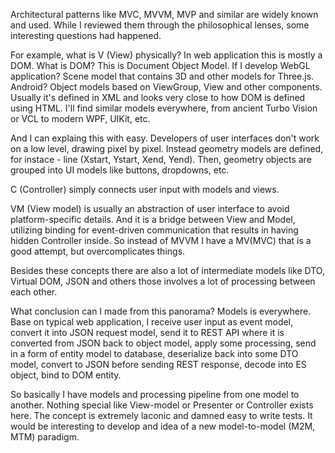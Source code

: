 Architectural patterns like MVC, MVVM, MVP and similar are widely known and
used. While I reviewed them through the philosophical lenses, some interesting
questions had happened.

For example, what is V (View) physically? In web application this is mostly a DOM.
What is DOM? This is Document Object Model. If I develop WebGL application?
Scene model that contains 3D and other models for Three.js. Android? Object
models based on ViewGroup, View and other components. Usually it's defined in
XML and looks very close to how DOM is defined using HTML. I'll find similar
models everywhere, from ancient Turbo Vision or VCL to modern WPF, UIKit, etc.

And I can explaing this with easy. Developers of user interfaces don't work on
a low level, drawing pixel by pixel. Instead geometry models are defined, for
instace - line (Xstart, Ystart, Xend, Yend). Then, geometry objects are grouped
into UI models like buttons, dropdowns, etc.

C (Controller) simply connects user input with models and views.

VM (View model) is usually an abstraction of user interface to avoid
platform-specific details. And it is a bridge between View and Model, utilizing
binding for event-driven communication that results in having hidden Controller
inside. So instead of MVVM I have a MV(MVC) that is a good attempt, but
overcomplicates things.

Besides these concepts there are also a lot of intermediate models like DTO,
Virtual DOM, JSON and others those involves a lot of processing between each
other.

What conclusion can I made from this panorama? Models is everywhere. Base on
typical web application, I receive user input as event model, convert it into
JSON request model, send it to REST API where it is converted from JSON back to
object model, apply some processing, send in a form of entity model to database,
deserialize back into some DTO model, convert to JSON before sending REST
response, decode into ES object, bind to DOM entity.

So basically I have models and processing pipeline from one model to another.
Nothing special like View-model or Presenter or Controller exists here. The
concept is extremely laconic and damned easy to write tests. It would be
interesting to develop and idea of a new model-to-model (M2M, MTM) paradigm.
